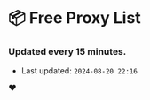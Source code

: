 # :package: Free Proxy List
### Updated every 15 minutes.

- Last updated: `2024-08-20 22:16`

:heart:
